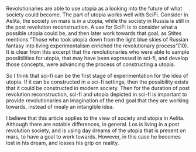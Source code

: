 Revolutionaries are able to use utopia as a looking into the future of what society could become. The part of utopia works well with SciFi. Consider in Aelita, the society on mars is in a utopia, while the society in Russia is still in the post revolution reconstruction. A use for SciFi is to consider what a possible utopia could be, and then later work towards that goal, as Stites mentions "Those who took utopia down from the light blue skies of Russian fantasy into living experimentalism enriched the revolutionary process"(10). It is clear from this excerpt that the revolutionaries who were able to sample possibilities for utopia, that may have been expressed in sci-fi, and develop those concepts, were advancing the process of constructing a utopia.

So I think that sci-fi can be the first stage of experimentation for the idea of utopia. If it can be constructed in a sci-fi settings, then the possibility exists that it could be constructed in modern society. Then for the duration of post revolution reconstruction, sci-fi and utopia depicted in sci-fi is important to provide revolutionaries an imagination of the end goal that they are working towards, instead of mealy an intangible idea.

I believe that this article applies to the view of society and utopia in Aelita. Although there are notable differences, in general. Los is living in a post revolution society, and is using day dreams of the utopia that is present on mars, to have a goal to work towards. However, in this case he becomes lost in his dream, and losses his grip on reality.
